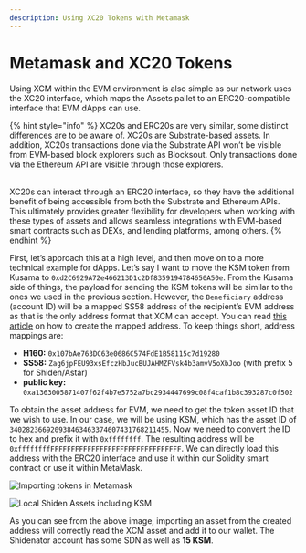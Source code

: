 ```yaml
---
description: Using XC20 Tokens with Metamask
---
```


# Metamask and XC20 Tokens

Using XCM within the EVM environment is also simple as our network uses the XC20 interface, which maps the Assets pallet to an ERC20-compatible interface that EVM dApps can use.

{% hint style="info" %}
XC20s and ERC20s are very similar, some distinct differences are to be aware of.  XC20s are Substrate-based assets. In addition, XC20s transactions done via the Substrate API won’t be visible from EVM-based block explorers such as Blocksout. Only transactions done via the Ethereum API are visible through those explorers.

\
XC20s can interact through an ERC20 interface, so they have the additional benefit of being accessible from both the Substrate and Ethereum APIs. This ultimately provides greater flexibility for developers when working with these types of assets and allows seamless integrations with EVM-based smart contracts such as DEXs, and lending platforms, among others.
{% endhint %}

First, let’s approach this at a high level, and then move on to a more technical example for dApps. Let’s say I want to move the KSM token from Kusama to `0xd2C6929A72e466213D1c2Df8359194784650A50e`. From the Kusama side of things, the payload for sending the KSM tokens will be similar to the ones we used in the previous section. However, the `Beneficiary` address (account ID) will be a mapped SS58 address of the recipient’s EVM address as that is the only address format that XCM can accept. You can read [this article](https://medium.com/astar-network/using-astar-network-account-between-substrate-and-evm-656643df22a0) on how to create the mapped address. To keep things short, address mappings are:

* **H160:** `0x107bAe763DC63e0686C574FdE1B58115c7d19280`
* **SS58:** `Zag6jpFEU93xsEfczHbJucBUJAHMZFVsk4b3amvV5oXbJoo` (with prefix 5 for Shiden/Astar)
* **public key:** `0xa1363005871407f62f4b7e5752a7bc2934447699c08f4caf1b8c393287c0f502`

To obtain the asset address for EVM, we need to get the token asset ID that we wish to use. In our case, we will be using KSM, which has the asset ID of `340282366920938463463374607431768211455`. Now we need to convert the ID to hex and prefix it with `0xffffffff`. The resulting address will be `0xffffffffFFFFFFFFFFFFFFFFFFFFFFFFFFFFFFFF`. We can directly load this address with the ERC20 interface and use it within our Solidity smart contract or use it within MetaMask.

![Importing tokens in Metamask](../../.gitbook/assets/100\_metamask\_asset\_import.png)

![Local Shiden Assets including KSM](../../.gitbook/assets/101\_local\_shiden\_assets.png)

As you can see from the above image, importing an asset from the created address will correctly read the XCM asset and add it to our wallet. The Shidenator account has some SDN as well as **15 KSM**.
